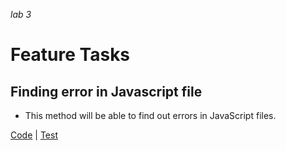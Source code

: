 _lab 3_
# Feature Tasks #
## Finding error in Javascript file ##
* This method will be able to find out errors in JavaScript files.

[Code](./src/main/java/linter/App.java) |
[Test](/src/test/java/linter/AppTest.java)

